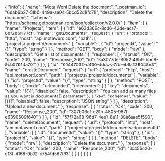 {
  "info": {
    "name": "Mota Word Delete the document",
    "_postman_id": "6dab6b27-51b0-449a-aa04-5bcd52d8fc78",
    "description": "Delete the document.",
    "schema": "https://schema.getpostman.com/json/collection/v2.0.0/"
  },
  "item": [
    {
      "name": "Projects",
      "item": [
        {
          "id": "e63d366c-8cd6-42de-aca7-88f286f177cf",
          "name": "getDocuments",
          "request": {
            "url": {
              "protocol": "http",
              "host": "api.motaword.com",
              "path": [
                "projects/:projectId/documents"
              ],
              "variable": [
                {
                  "id": "projectId",
                  "value": "{}",
                  "type": "string"
                }
              ]
            },
            "method": "GET",
            "body": {
              "mode": "raw"
            },
            "description": "Get a list of documents."
          },
          "response": [
            {
              "status": "OK",
              "code": 200,
              "name": "Response_200",
              "id": "6a3077de-8052-46b9-bbc8-9cb57614a70f"
            }
          ]
        },
        {
          "id": "60447532-d430-4ddc-a7fb-eb8a239048e3",
          "name": "createDocument",
          "request": {
            "url": {
              "protocol": "http",
              "host": "api.motaword.com",
              "path": [
                "projects/:projectId/documents"
              ],
              "variable": [
                {
                  "id": "projectId",
                  "value": "{}",
                  "type": "string"
                }
              ]
            },
            "method": "POST",
            "body": {
              "mode": "urlencoded",
              "urlencoded": [
                {
                  "key": "documents",
                  "value": "[{}]",
                  "disabled": false,
                  "description": "You can add as many files as you want in documents[] parameter"
                },
                {
                  "key": "schemes",
                  "value": "[{}]",
                  "disabled": false,
                  "description": "JSON string"
                }
              ]
            },
            "description": "Upload a new document."
          },
          "response": [
            {
              "status": "OK",
              "code": 200,
              "name": "Response_200",
              "id": "307b06af-c20b-4805-967f-e6390509f640"
            }
          ]
        },
        {
          "id": "57f72a68-96d7-4ee1-8a11-38e6aae5f590",
          "name": "deleteDocument",
          "request": {
            "url": {
              "protocol": "http",
              "host": "api.motaword.com",
              "path": [
                "projects/:projectId/documents/:documentId"
              ],
              "variable": [
                {
                  "id": "documentId",
                  "value": "{}",
                  "type": "string"
                },
                {
                  "id": "projectId",
                  "value": "{}",
                  "type": "string"
                }
              ]
            },
            "method": "DELETE",
            "body": {
              "mode": "raw"
            },
            "description": "Delete the document."
          },
          "response": [
            {
              "status": "OK",
              "code": 200,
              "name": "Response_200",
              "id": "3c455c20-ef3f-4168-9b02-c754fd567f93"
            }
          ]
        }
      ]
    }
  ]
}